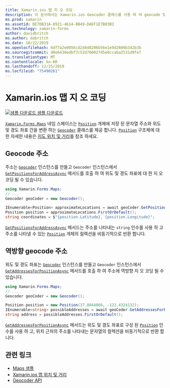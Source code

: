 ```yaml
---
title: Xamarin.ios 맵 지 오 코딩
description: 이 문서에서는 Xamarin.ios Geocoder 클래스를 사용 하 여 geocode 및 역방향 geocode 맵 데이터를 사용 하는 방법을 설명 합니다.
ms.prod: xamarin
ms.assetid: DE7DB31A-8921-4614-8B49-DAEF1E7B03B3
ms.technology: xamarin-forms
author: davidbritch
ms.author: dabritch
ms.date: 10/22/2019
ms.openlocfilehash: 6df7a2e0056cd2d448206b56e1e9d2600b342b3b
ms.sourcegitcommit: d0e6436edbf7c52d760027d5e0ccaba2531d9fef
ms.translationtype: MT
ms.contentlocale: ko-KR
ms.lasthandoff: 12/25/2019
ms.locfileid: "75490261"
---
```

# <a name="xamarinforms-map-geocoding"></a>Xamarin.ios 맵 지 오 코딩

[![샘플 다운로드](~/media/shared/download.png) 샘플 다운로드](https://docs.microsoft.com/samples/xamarin/xamarin-forms-samples/workingwithmaps)

[`Xamarin.Forms.Maps`](xref:Xamarin.Forms.Maps) 네임 스페이스는 [`Position`](xref:Xamarin.Forms.Maps.Position) 개체에 저장 된 문자열 주소와 위도 및 경도 좌표 간을 변환 하는 [`Geocoder`](xref:Xamarin.Forms.Maps.Geocoder) 클래스를 제공 합니다. [`Position`](xref:Xamarin.Forms.Maps.Position) 구조체에 대 한 자세한 내용은 [지도 위치 및 거리](position-distance.md)를 참조 하세요.

## <a name="geocode-an-address"></a>Geocode 주소

주소는 [`Geocoder`](xref:Xamarin.Forms.Maps.Geocoder) 인스턴스를 만들고 `Geocoder` 인스턴스에서 [`GetPositionsForAddressAsync`](xref:Xamarin.Forms.Maps.Geocoder.GetPositionsForAddressAsync*) 메서드를 호출 하 여 위도 및 경도 좌표에 대 한 지 오 코딩 될 수 있습니다.

```csharp
using Xamarin.Forms.Maps;
// ...
Geocoder geoCoder = new Geocoder();

IEnumerable<Position> approximateLocations = await geoCoder.GetPositionsForAddressAsync("Pacific Ave, San Francisco, California");
Position position = approximateLocations.FirstOrDefault();
string coordinates = $"{position.Latitude}, {position.Longitude}";
```

[`GetPositionsForAddressAsync`](xref:Xamarin.Forms.Maps.Geocoder.GetPositionsForAddressAsync*) 메서드는 주소를 나타내는 `string` 인수를 사용 하 고 주소를 나타낼 수 있는 [`Position`](xref:Xamarin.Forms.Maps.Position) 개체의 컬렉션을 비동기적으로 반환 합니다.

## <a name="reverse-geocode-an-address"></a>역방향 geocode 주소

위도 및 경도 좌표는 [`Geocoder`](xref:Xamarin.Forms.Maps.Geocoder) 인스턴스를 만들고 `Geocoder` 인스턴스에서 [`GetAddressesForPositionAsync`](xref:Xamarin.Forms.Maps.Geocoder.GetAddressesForPositionAsync*) 메서드를 호출 하 여 주소에 역방향 지 오 코딩 될 수 있습니다.

```csharp
using Xamarin.Forms.Maps;
// ...
Geocoder geoCoder = new Geocoder();

Position position = new Position(37.8044866, -122.4324132);
IEnumerable<string> possibleAddresses = await geoCoder.GetAddressesForPositionAsync(position);
string address = possibleAddresses.FirstOrDefault();
```

[`GetAddressesForPositionAsync`](xref:Xamarin.Forms.Maps.Geocoder.GetAddressesForPositionAsync*) 메서드는 위도 및 경도 좌표로 구성 된 [`Position`](xref:Xamarin.Forms.Maps.Position) 인수를 사용 하 고, 위치 근처의 주소를 나타내는 문자열의 컬렉션을 비동기적으로 반환 합니다.

## <a name="related-links"></a>관련 링크

- [Maps 샘플](https://docs.microsoft.com/samples/xamarin/xamarin-forms-samples/workingwithmaps)
- [Xamarin.ios 맵 위치 및 거리](position-distance.md)
- [Geocoder API](xref:Xamarin.Forms.Maps.Geocoder)
